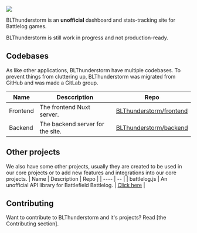 ![](https://gitlab.com/BLThunderstorm/about/-/raw/master/assets/bg.png)

BLThunderstorm is an **unofficial** dashboard and stats-tracking site for Battlelog games.

BLThunderstorm is still work in progress and not production-ready.

## Codebases

As like other applications, BLThunderstorm have multiple codebases. To prevent things from cluttering up, BLThunderstorm was migrated from GitHub and was made a GitLab group.

| Name | Desccription | Repo |
| ----- | ------- | ----------- |
| Frontend | The frontend Nuxt server. | [BLThunderstorm/frontend](https://gitlab.com/BLThunderstorm/frontend) |
| Backend | The backend server for the site. | [BLThunderstorm/backend](https://gitlab.com/BLThunderstorm/backend) | 

## Other projects

We also have some other projects, usually they are created to be used in our core projects or to add new features and integrations into our core projects.
| Name  | Description | Repo | 
| ---- | -- |
| battlelog.js | An unofficial API library for Battlefield Battlelog. | [Click here](https://gitlab.com/BLThunderstorm/battlelog.js) |

## Contributing
Want to contribute to BLThunderstorm and it's projects?
Read [the Contributing section].
